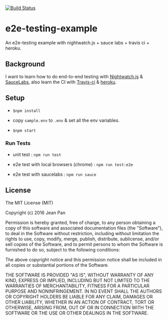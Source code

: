 [![Build Status](https://travis-ci.org/jeanpan/e2e-testing-example.svg)](https://travis-ci.org/jeanpan/e2e-testing-example)

# e2e-testing-example
An e2e-testing example with nightwatch.js + sauce labs + travis ci + heroku.

## Background
I want to learn how to do end-to-end testing with [Nightwatch.js](http://nightwatchjs.org/) & [SauceLabs](https://saucelabs.com/), also learn the CI with [Travis-ci](https://travis-ci.org/) & [heroku](https://dashboard.heroku.com/).

## Setup
- `$npm install`

- copy `sample.env` to `.env` & set all the env variables.

- `$npm start`

### Run Tests
- unit test : `npm run test`

- e2e test with local browsers (chrome) : `npm run test:e2e`

- e2e test with saucelabs : `npm run sauce`

## License
The MIT License (MIT)

Copyright (c) 2016 Jean Pan

Permission is hereby granted, free of charge, to any person obtaining a copy of this software and associated documentation files (the "Software"), to deal in the Software without restriction, including without limitation the rights to use, copy, modify, merge, publish, distribute, sublicense, and/or sell copies of the Software, and to permit persons to whom the Software is furnished to do so, subject to the following conditions:

The above copyright notice and this permission notice shall be included in all copies or substantial portions of the Software.

THE SOFTWARE IS PROVIDED "AS IS", WITHOUT WARRANTY OF ANY KIND, EXPRESS OR IMPLIED, INCLUDING BUT NOT LIMITED TO THE WARRANTIES OF MERCHANTABILITY, FITNESS FOR A PARTICULAR PURPOSE AND NONINFRINGEMENT. IN NO EVENT SHALL THE AUTHORS OR COPYRIGHT HOLDERS BE LIABLE FOR ANY CLAIM, DAMAGES OR OTHER LIABILITY, WHETHER IN AN ACTION OF CONTRACT, TORT OR OTHERWISE, ARISING FROM, OUT OF OR IN CONNECTION WITH THE SOFTWARE OR THE USE OR OTHER DEALINGS IN THE SOFTWARE.
